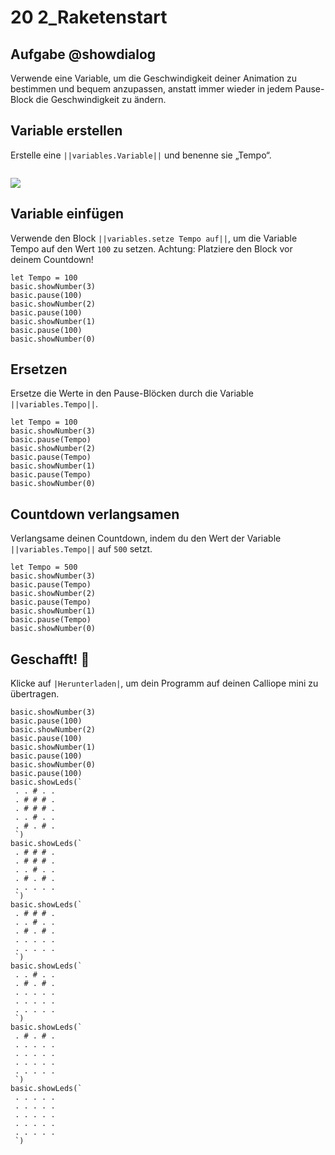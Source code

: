 # 20 2_Raketenstart


## Aufgabe @showdialog
Verwende eine Variable, um die Geschwindigkeit deiner Animation zu bestimmen und bequem anzupassen, anstatt immer wieder in jedem Pause-Block die Geschwindigkeit zu ändern.

## Variable erstellen
Erstelle eine ``||variables.Variable||`` und benenne sie „Tempo“.

```
```
![](https://calliope.cc/tutorials/variable_tempo.png)

## Variable einfügen
Verwende den Block ``||variables.setze Tempo auf||``, um die Variable Tempo auf den Wert `100` zu setzen. Achtung: Platziere den Block vor deinem Countdown!

```blocks
let Tempo = 100
basic.showNumber(3)
basic.pause(100)
basic.showNumber(2)
basic.pause(100)
basic.showNumber(1)
basic.pause(100)
basic.showNumber(0)
```

## Ersetzen
Ersetze die Werte in den Pause-Blöcken durch die Variable ``||variables.Tempo||``.

```blocks
let Tempo = 100
basic.showNumber(3)
basic.pause(Tempo)
basic.showNumber(2)
basic.pause(Tempo)
basic.showNumber(1)
basic.pause(Tempo)
basic.showNumber(0)
```

## Countdown verlangsamen
Verlangsame deinen Countdown, indem du den Wert der Variable ``||variables.Tempo||`` auf `500` setzt.

```blocks
let Tempo = 500
basic.showNumber(3)
basic.pause(Tempo)
basic.showNumber(2)
basic.pause(Tempo)
basic.showNumber(1)
basic.pause(Tempo)
basic.showNumber(0)
```

## Geschafft! 🎉
Klicke auf ``|Herunterladen|``, um dein Programm auf deinen Calliope mini zu übertragen.

```template
basic.showNumber(3)
basic.pause(100)
basic.showNumber(2)
basic.pause(100)
basic.showNumber(1)
basic.pause(100)
basic.showNumber(0)
basic.pause(100)
basic.showLeds(`
 . . # . .
 . # # # .
 . # # # .
 . . # . .
 . # . # .
 `)
basic.showLeds(`
 . # # # .
 . # # # .
 . . # . .
 . # . # .
 . . . . .
 `)
basic.showLeds(`
 . # # # .
 . . # . .
 . # . # .
 . . . . .
 . . . . .
 `)
basic.showLeds(`
 . . # . .
 . # . # .
 . . . . .
 . . . . .
 . . . . .
 `)
basic.showLeds(`
 . # . # .
 . . . . .
 . . . . .
 . . . . .
 . . . . .
 `)
basic.showLeds(`
 . . . . .
 . . . . .
 . . . . .
 . . . . .
 . . . . .
 `)
```














































